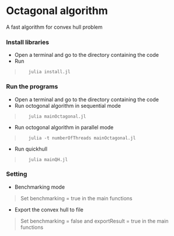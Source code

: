 # Octagonal algorithm
A fast algorithm for convex hull problem

### Install libraries
- Open a terminal and go to the directory containing the code
- Run 
>        julia install.jl

### Run the programs
- Open a terminal and go to the directory containing the code 
- Run octogonal algorithm in sequential mode
>        julia mainOctagonal.jl
- Run octogonal algorithm in parallel mode
>        julia -t numberOfThreads mainOctagonal.jl
- Run quickhull
>        julia mainQH.jl

### Setting
- Benchmarking mode
> Set benchmarking = true in the main functions
- Export the convex hull to file
> Set benchmarking = false and exportResult = true in the main functions
